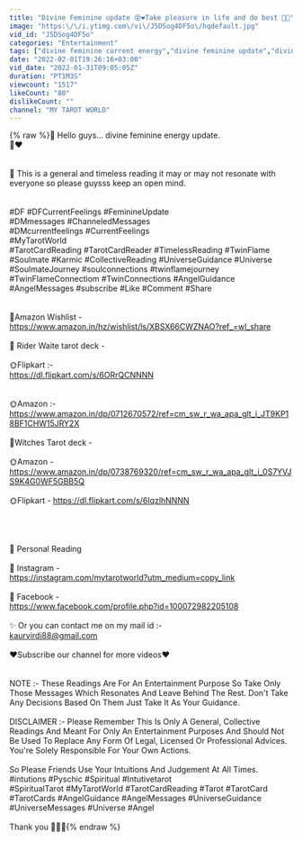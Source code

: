 ```yaml
---
title: "Divine Feminine update 😵❤️Take pleasure in life and do best 🎊✨"
image: "https:\/\/i.ytimg.com\/vi\/J5DSog4DF5o\/hqdefault.jpg"
vid_id: "J5DSog4DF5o"
categories: "Entertainment"
tags: ["divine feminine current energy","divine feminine update","divine feminine current feelings"]
date: "2022-02-01T19:26:16+03:00"
vid_date: "2022-01-31T09:05:05Z"
duration: "PT1M3S"
viewcount: "1517"
likeCount: "80"
dislikeCount: ""
channel: "MY TAROT WORLD"
---
```

{% raw %}🥀 Hello guys... divine feminine energy update.<br />🌈❤️<br /><br /><br />🥀 This is a general and timeless reading it may or may not resonate with everyone so please guysss keep an open mind. <br /><br /><br />#DF #DFCurrentFeelings #FeminineUpdate<br />#DMmessages #ChanneledMessages<br />#DMcurrentfeelings #CurrentFeelings <br />#MyTarotWorld <br />#TarotCardReading #TarotCardReader #TimelessReading #TwinFlame #Soulmate #Karmic #CollectiveReading #UniverseGuidance #Universe #SoulmateJourney #soulconnections #twinflamejourney #TwinFlameConnectiom #TwinConnections #AngelGuidance <br />#AngelMessages #subscribe #Like #Comment #Share<br /><br /><br />🥀Amazon Wishlist - <br /><a rel="nofollow" target="blank" href="https://www.amazon.in/hz/wishlist/ls/XBSX66CWZNAO?ref_=wl_share">https://www.amazon.in/hz/wishlist/ls/XBSX66CWZNAO?ref_=wl_share</a><br /><br />🥀 Rider Waite tarot deck -<br /><br /> 🌞Flipkart :-<br /><a rel="nofollow" target="blank" href="https://dl.flipkart.com/s/6ORrQCNNNN">https://dl.flipkart.com/s/6ORrQCNNNN</a><br /><br /><br />🌞Amazon :- <br /><a rel="nofollow" target="blank" href="https://www.amazon.in/dp/0712670572/ref=cm_sw_r_wa_apa_glt_i_JT9KP18BF1CHW15JRY2X">https://www.amazon.in/dp/0712670572/ref=cm_sw_r_wa_apa_glt_i_JT9KP18BF1CHW15JRY2X</a><br /><br />🥀Witches Tarot deck -<br /><br />🌞Amazon -<br /><a rel="nofollow" target="blank" href="https://www.amazon.in/dp/0738769320/ref=cm_sw_r_wa_apa_glt_i_0S7YVJS9K4G0WF5GBB5Q">https://www.amazon.in/dp/0738769320/ref=cm_sw_r_wa_apa_glt_i_0S7YVJS9K4G0WF5GBB5Q</a><br /><br />🌞Flipkart - <a rel="nofollow" target="blank" href="https://dl.flipkart.com/s/6IqzlhNNNN">https://dl.flipkart.com/s/6IqzlhNNNN</a><br /><br /><br /><br /><br />🌝 Personal Reading <br /> <br />🥀 Instagram - <br /><a rel="nofollow" target="blank" href="https://instagram.com/mytarotworld?utm_medium=copy_link">https://instagram.com/mytarotworld?utm_medium=copy_link</a> <br /><br />🥀 Facebook -<br /><a rel="nofollow" target="blank" href="https://www.facebook.com/profile.php?id=100072982205108">https://www.facebook.com/profile.php?id=100072982205108</a><br /><br />✨ Or you can contact me on my mail id :-<br />  kaurvirdi88@gmail.com<br /><br />❤️Subscribe our channel for more videos❤️<br /><br /><br /> NOTE :- These Readings Are For An Entertainment Purpose So Take Only Those Messages Which Resonates And Leave Behind The Rest. Don't Take Any Decisions Based On Them Just Take It As Your Guidance. <br /><br />DISCLAIMER :- Please Remember This Is Only A General, Collective Readings And Meant For Only An Entertainment Purposes And Should Not Be Used To Replace Any Form Of Legal, Licensed Or Professional Advices. You're Solely Responsible For Your Own Actions. <br /><br />So Please Friends Use Your Intuitions And Judgement At All Times.<br />#intutions #Pyschic #Spiritual #Intutivetarot<br />#SpiritualTarot #MyTarotWorld #TarotCardReading #Tarot #TarotCard #TarotCards #AngelGuidance #AngelMessages #UniverseGuidance #UniverseMessages #Universe #Angel<br /><br />Thank you 🙏🏻😇{% endraw %}
